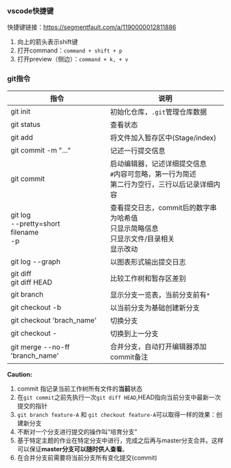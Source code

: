 ### vscode快捷键
快捷键链接：<https://segmentfault.com/a/1190000012811886>
1. 向上的箭头表示shift键
2. 打开command：`command + shift + p`
3. 打开preview（侧边）：`command + k, + v`

### git指令
|指令|说明|
|---|---|
|git init|初始化仓库，`.git`管理仓库数据|
|git status|查看状态|
|git add|将文件加入暂存区中(Stage/index)|
|git commit -m "..."|记述一行提交信息|
|git  commit|启动编辑器，记述详细提交信息<br>`#`内容可忽略，第一行为简述<br>第二行为空行，三行以后记录详细内容|
|git log<br>--pretty=short<br>filename<br>-p|查看提交日志，commit后的数字串为哈希值<br>只显示简略信息<br>只显示文件/目录相关<br>显示改动|
|git log --graph|以图表形式输出提交日志|
|git diff<br>git diff HEAD|比较工作树和暂存区差别|
|git branch|显示分支一览表，当前分支前有`*`|
|git checkout -b|以当前分支为基础创建新分支|
|git checkout 'brach_name'|切换分支|
|git checkout -|切换到上一分支|
|git merge --no-ff 'branch_name'|合并分支，自动打开编辑器添加commit备注|

**Caution:**
1. commit 指记录当前工作树所有文件的**当前**状态
2. 在`git commit`之前先执行一次`git diff HEAD`,HEAD指向当前分支中最新一次提交的指针
3. `git branch feature-A` 和 `git checkout feature-A`可以取得一样的效果：创建新分支
4. 不断对一个分支进行提交的操作叫“培育分支”
5. 基于特定主题的作业在特定分支中进行，完成之后再与master分支合并。这样可以保证**master分支可以随时供人查看**。
6. 在合并分支前需要将当前分支所有变化提交(commit)